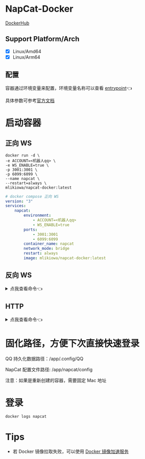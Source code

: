 # NapCat-Docker

[DockerHub](https://hub.docker.com/r/mlikiowa/napcat-docker)

## Support Platform/Arch
- [x] Linux/Amd64
- [x] Linux/Arm64

## 配置

容器通过环境变量来配置，环境变量名称可以查看 [entrypoint](./entrypoint.sh)👈

具体参数可参考[官方文档](https://napneko.github.io/zh-CN/guide/getting-started)

# 启动容器

## 正向 WS

```shell
docker run -d \
-e ACCOUNT=<机器人qq> \
-e WS_ENABLE=true \
-p 3001:3001 \
-p 6099:6099 \
--name napcat \
--restart=always \
mlikiowa/napcat-docker:latest
```

```yaml
# docker compose 正向 WS
version: "3"
services:
    napcat:
        environment:
            - ACCOUNT=<机器人qq>
            - WS_ENABLE=true
        ports:
            - 3001:3001
            - 6099:6099
        container_name: napcat
        network_mode: bridge
        restart: always
        image: mlikiowa/napcat-docker:latest
```

## 反向 WS
<details>
<summary>点我查看命令👈</summary>

```shell
docker run -d \
-e ACCOUNT=<机器人qq> \
-e WSR_ENABLE=true \
-e WS_URLS='["ws://192.168.3.8:5140/onebot"]' \
--name napcat \
--restart=always \
mlikiowa/napcat-docker:latest
```

```yaml
# docker compose 反向 WS
version: "3"
services:
    napcat:
        environment:
            - ACCOUNT=<机器人qq>
            - WSR_ENABLE=true
            - WS_URLS=["ws://192.168.3.8:5140/onebot"]
        container_name: napcat
        network_mode: bridge
        ports:
           - 6099:6099
        restart: always
        image: mlikiowa/napcat-docker:latest
```
</details>

## HTTP
<details>
<summary>点我查看命令👈</summary>

```shell
docker run -d \
-e ACCOUNT=<机器人qq> \
-e HTTP_ENABLE=true \
-e HTTP_POST_ENABLE=true \
-e HTTP_URLS='["http://192.168.3.8:5140/onebot"]' \
-p 3000:3000 \
-p 6099:6099 \
--name napcat \
--restart=always \
mlikiowa/napcat-docker:latest
```

```yaml
# docker compose HTTP POST
version: "3"
services:
    napcat:
        environment:
            - ACCOUNT=<机器人qq>
            - HTTP_ENABLE=true
            - HTTP_POST_ENABLE=true
            - HTTP_URLS=["http://192.168.3.8:5140/onebot"]
        ports:
            - 3000:3000
            - 6099:6099
        container_name: napcat
        network_mode: bridge
        restart: always
        image: mlikiowa/napcat-docker:latest
```
</details>

# 固化路径，方便下次直接快速登录

QQ 持久化数据路径：/app/.config/QQ

NapCat 配置文件路径: /app/napcat/config

注意：如果是重新创建的容器，需要固定 Mac 地址

# 登录

```shell
docker logs napcat
```

# Tips

- 若 Docker 镜像拉取失败，可以使用 [Docker 镜像加速服务](https://github.com/dqzboy/Docker-Proxy) 
